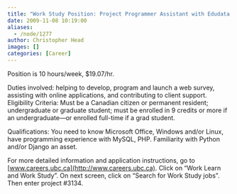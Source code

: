 ```yaml
---
title: "Work Study Position: Project Programmer Assistant with Edudata (Project #3134)"
date: 2009-11-08 10:19:00
aliases:
  - /node/1277
author: Christopher Head
images: []
categories: [Career]
---
```


Position is 10 hours/week, $19.07/hr.

Duties involved: helping to develop, program and launch a web survey, assisting with online applications, and contributing to client support. \
Eligibility Criteria: Must be a Canadian citizen or permanent resident; undergraduate or graduate student; must be enrolled in 9 credits or more if an undergraduate—or enrolled full-time if a grad student.

Qualifications: You need to know Microsoft Office, Windows and/or Linux, have programming experience with MySQL, PHP. Familiarity with Python and/or Django an asset.

For more detailed information and application instructions, go to [www.careers.ubc.ca](http://www.careers.ubc.ca). Click on “Work Learn and Work Study”. On next screen, click on “Search for Work Study jobs”. Then enter project #3134.
